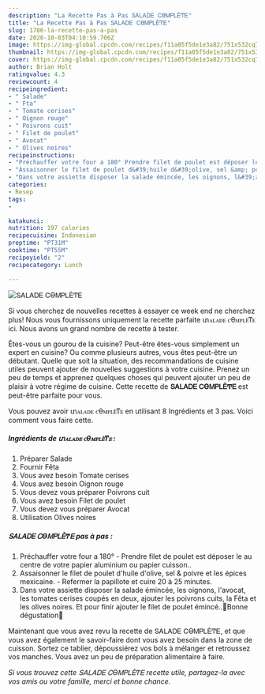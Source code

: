 ```yaml
---
description: "La Recette Pas à Pas ՏᎪᏞᎪᎠᎬ ᏟϴᎷᏢᏞᎬ̀ͲᎬ"
title: "La Recette Pas à Pas ՏᎪᏞᎪᎠᎬ ᏟϴᎷᏢᏞᎬ̀ͲᎬ"
slug: 1786-la-recette-pas-a-pas
date: 2020-10-03T04:10:59.706Z
image: https://img-global.cpcdn.com/recipes/f11a05f5de1e3a82/751x532cq70/տꭺꮮꭺꭰꭼ-ꮯθꮇꮲꮮꭼ̀ͳꭼ-photo-principale-de-la-recette.jpg
thumbnail: https://img-global.cpcdn.com/recipes/f11a05f5de1e3a82/751x532cq70/տꭺꮮꭺꭰꭼ-ꮯθꮇꮲꮮꭼ̀ͳꭼ-photo-principale-de-la-recette.jpg
cover: https://img-global.cpcdn.com/recipes/f11a05f5de1e3a82/751x532cq70/տꭺꮮꭺꭰꭼ-ꮯθꮇꮲꮮꭼ̀ͳꭼ-photo-principale-de-la-recette.jpg
author: Brian Holt
ratingvalue: 4.3
reviewcount: 4
recipeingredient:
- " Salade"
- " Fta"
- " Tomate cerises"
- " Oignon rouge"
- " Poivrons cuit"
- " Filet de poulet"
- " Avocat"
- " Olives noires"
recipeinstructions:
- "Préchauffer votre four a 180° Prendre filet de poulet est déposer le au centre de votre papier aluminium ou papier cuisson.."
- "Assaisonner le filet de poulet d&#39;huile d&#39;olive, sel &amp; poivre et les épices mexicaine. Refermer la papillote et cuire 20 à 25 minutes."
- "Dans votre assiette disposer la salade émincée, les oignons, l&#39;avocat, les tomates cerises coupés en deux, ajouter les poivrons cuits, la Fêta et les olives noires. Et pour finir ajouter le filet de poulet émincé..🌸Bonne dégustation🌸"
categories:
- Resep
tags:
- 

katakunci:  
nutrition: 197 calories
recipecuisine: Indonesian
preptime: "PT31M"
cooktime: "PT55M"
recipeyield: "2"
recipecategory: Lunch

---
```



![ՏᎪᏞᎪᎠᎬ ᏟϴᎷᏢᏞᎬ̀ͲᎬ](https://img-global.cpcdn.com/recipes/f11a05f5de1e3a82/751x532cq70/տꭺꮮꭺꭰꭼ-ꮯθꮇꮲꮮꭼ̀ͳꭼ-photo-principale-de-la-recette.jpg)

Si vous cherchez de nouvelles recettes à essayer ce week end ne cherchez plus! Nous vous fournissons uniquement la recette parfaite տꭺꮮꭺꭰꭼ ꮯθꮇꮲꮮꭼ̀ͳꭼ ici. Nous avons un grand nombre de recette à tester.

Êtes-vous un gourou de la cuisine? Peut-être êtes-vous simplement un expert en cuisine? Ou comme plusieurs autres, vous êtes peut-être un débutant. Quelle que soit la situation, des recommandations de cuisine utiles peuvent ajouter de nouvelles suggestions à votre cuisine. Prenez un peu de temps et apprenez quelques choses qui peuvent ajouter un peu de plaisir à votre régime de cuisine. Cette recette de <strong> ՏᎪᏞᎪᎠᎬ ᏟϴᎷᏢᏞᎬ̀ͲᎬ </strong> est peut-être parfaite pour vous.

<!--inarticleads1-->

Vous pouvez avoir տꭺꮮꭺꭰꭼ ꮯθꮇꮲꮮꭼ̀ͳꭼ en utilisant 8 Ingrédients et 3 pas. Voici comment vous faire cette.

##### Ingrédients de տꭺꮮꭺꭰꭼ ꮯθꮇꮲꮮꭼ̀ͳꭼ :

1. Préparer  Salade
1. Fournir  Fêta
1. Vous avez besoin  Tomate cerises
1. Vous avez besoin  Oignon rouge
1. Vous devez vous préparer  Poivrons cuit
1. Vous avez besoin  Filet de poulet
1. Vous devez vous préparer  Avocat
1. Utilisation  Olives noires




<!--inarticleads2-->

##### ՏᎪᏞᎪᎠᎬ ᏟϴᎷᏢᏞᎬ̀ͲᎬ pas à pas :

1. Préchauffer votre four a 180° - Prendre filet de poulet est déposer le au centre de votre papier aluminium ou papier cuisson..
1. Assaisonner le filet de poulet d&#39;huile d&#39;olive, sel &amp; poivre et les épices mexicaine. - Refermer la papillote et cuire 20 à 25 minutes.
1. Dans votre assiette disposer la salade émincée, les oignons, l&#39;avocat, les tomates cerises coupés en deux, ajouter les poivrons cuits, la Fêta et les olives noires. Et pour finir ajouter le filet de poulet émincé..🌸Bonne dégustation🌸




<!--inarticleads1-->

<p>
Maintenant que vous avez revu la recette de ՏᎪᏞᎪᎠᎬ ᏟϴᎷᏢᏞᎬ̀ͲᎬ, et que vous avez également le savoir-faire dont vous avez besoin dans la zone de cuisson. Sortez ce tablier, dépoussiérez vos bols à mélanger et retroussez vos manches. Vous avez un peu de préparation alimentaire à faire.
</p>

<p>
<i>Si vous trouvez cette ՏᎪᏞᎪᎠᎬ ᏟϴᎷᏢᏞᎬ̀ͲᎬ recette utile, partagez-la avec vos amis ou votre famille, merci et bonne chance.</i>
</p>
